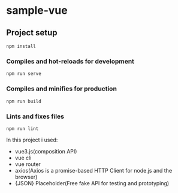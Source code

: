 # sample-vue

## Project setup
```
npm install
```

### Compiles and hot-reloads for development
```
npm run serve
```

### Compiles and minifies for production
```
npm run build
```

### Lints and fixes files
```
npm run lint
```

In this project i used:
 - vue3.js(composition API)
 - vue cli
 - vue router
 - axios(Axios is a promise-based HTTP Client for node.js and the browser)
 - {JSON} Placeholder(Free fake API for testing and prototyping)
